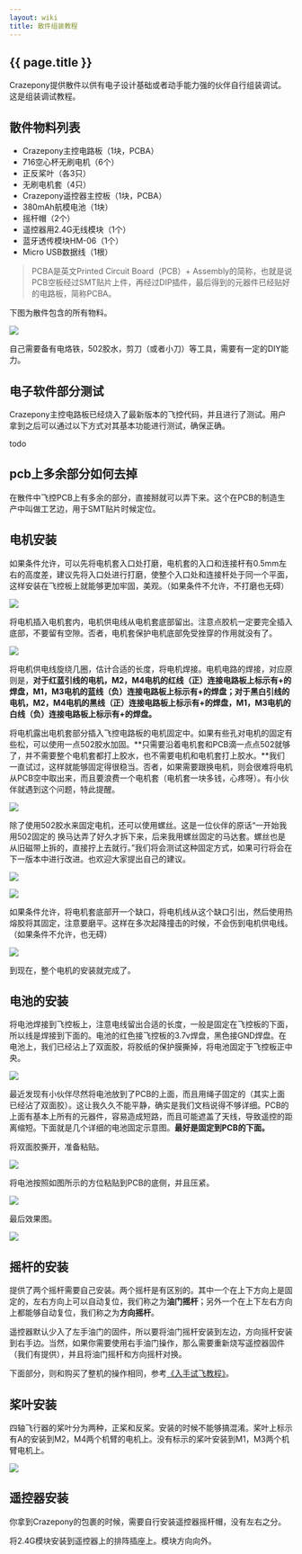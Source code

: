 ```yaml
---
layout: wiki
title: 散件组装教程
---
```


## {{ page.title }}

Crazepony提供散件以供有电子设计基础或者动手能力强的伙伴自行组装调试。这是组装调试教程。

## 散件物料列表

* Crazepony主控电路板（1块，PCBA）
* 716空心杯无刷电机（6个）
* 正反桨叶（各3只）
* 无刷电机套（4只）
* Crazepony遥控器主控板（1块，PCBA）
* 380mAh航模电池（1块）
* 摇杆帽（2个）
* 遥控器用2.4G无线模块（1个）
* 蓝牙透传模块HM-06（1个）
* Micro USB数据线（1根）

> PCBA是英文Printed Circuit Board（PCB）+ Assembly的简称，也就是说PCB空板经过SMT贴片上件，再经过DIP插件，最后得到的元器件已经贴好的电路板，简称PCBA。

下图为散件包含的所有物料。

![](/assets/img/assemble-6.jpg)

自己需要备有电烙铁，502胶水，剪刀（或者小刀）等工具，需要有一定的DIY能力。

## 电子软件部分测试
Crazepony主控电路板已经烧入了最新版本的飞控代码，并且进行了测试。用户拿到之后可以通过以下方式对其基本功能进行测试，确保正确。

todo

## pcb上多余部分如何去掉
在散件中飞控PCB上有多余的部分，直接掰就可以弄下来。这个在PCB的制造生产中叫做工艺边，用于SMT贴片时候定位。

## 电机安装
如果条件允许，可以先将电机套入口处打磨，电机套的入口和连接杆有0.5mm左右的高度差，建议先将入口处进行打磨，使整个入口处和连接杆处于同一个平面，这样安装在飞控板上就能够更加牢固，美观。（如果条件不允许，不打磨也无碍）

![](/assets/img/assemble-1.jpg)

将电机插入电机套内，电机供电线从电机套底部留出。注意点胶机一定要完全插入底部，不要留有空隙。否者，电机套保护电机底部免受挫穿的作用就没有了。

![](/assets/img/assemble-2.jpg)

将电机供电线旋绕几圈，估计合适的长度，将电机焊接。电机电路的焊接，对应原则是，**对于红蓝引线的电机，M2，M4电机的红线（正）连接电路板上标示有+的焊盘，M1，M3电机的蓝线（负）连接电路板上标示有+的焊盘；对于黑白引线的电机，M2，M4电机的黑线（正）连接电路板上标示有+的焊盘，M1，M3电机的白线（负）连接电路板上标示有+的焊盘。**

将电机露出电机套部分插入飞控电路板的电机固定中。如果有些孔对电机的固定有些松，可以使用一点502胶水加固。**只需要沿着电机套和PCB滴一点点502就够了，并不需要整个电机套都打上胶水，也不需要电机和电机套打上胶水。**我们一直试过，这样就能够固定得很稳当。否者，如果需要跟换电机，则会很难将电机从PCB空中取出来，而且要浪费一个电机套（电机套一块多钱，心疼呀）。有小伙伴就遇到这个问题，特此提醒。


![](/assets/img/assemble-4.jpg)

除了使用502胶水来固定电机，还可以使用螺丝。这是一位伙伴的原话“一开始我用502固定的 换马达弄了好久才拆下来，后来我用螺丝固定的马达套。螺丝也是从旧磁带上拆的，直接拧上去就行。”我们将会测试这种固定方式，如果可行将会在下一版本中进行改进。也欢迎大家提出自己的建议。

![](/assets/img/assemble-7.jpg)

![](/assets/img/assemble-8.jpg)

如果条件允许，将电机套底部开一个缺口，将电机线从这个缺口引出，然后使用热熔胶将其固定，注意要磨平。这样在多次起降撞击的时候，不会伤到电机供电线。（如果条件不允许，也无碍）

![](/assets/img/assemble-3.jpg)

到现在，整个电机的安装就完成了。

## 电池的安装
将电池焊接到飞控板上，注意电线留出合适的长度，一般是固定在飞控板的下面，所以线是焊接到下面的。电池的红色接飞控板的3.7v焊盘，黑色接GND焊盘。在电池上，我们已经沾上了双面胶，将胶纸的保护膜撕掉，将电池固定于飞控板正中央。

![](/assets/img/assemble-10.jpg)

最近发现有小伙伴尽然将电池放到了PCB的上面，而且用绳子固定的（其实上面已经沾了双面胶）。这让我久久不能平静，确实是我们文档说得不够详细。PCB的上面有基本上所有的元器件，容易造成短路，而且可能遮盖了天线，导致遥控的距离缩短。下面就是几个详细的电池固定示意图。**最好是固定到PCB的下面。**

将双面胶撕开，准备粘贴。

![](/assets/img/assemble-12.jpg)

将电池按照如图所示的方位粘贴到PCB的底侧，并且压紧。

![](/assets/img/assemble-13.jpg)

最后效果图。

![](/assets/img/assemble-11.jpg)

## 摇杆的安装
提供了两个摇杆需要自己安装。两个摇杆是有区别的。其中一个在上下方向上是固定的，左右方向上可以自动复位，我们称之为**油门摇杆**；另外一个在上下左右方向上都能够自动复位，我们称之为**方向摇杆**。

遥控器默认少入了左手油门的固件，所以要将油门摇杆安装到左边，方向摇杆安装到右手边。当然，如果你需要使用右手油门操作，那么需要重新烧写遥控器固件（我们有提供），并且将油门摇杆和方向摇杆对换。


下面部分，则和购买了整机的操作相同，参考[《入手试飞教程》](./user-guide.html)。

## 桨叶安装
四轴飞行器的桨叶分为两种，正桨和反桨。安装的时候不能够搞混淆。桨叶上标示有A的安装到M2，M4两个机臂的电机上。没有标示的桨叶安装到M1，M3两个机臂电机上。

![](/assets/img/user-guide-1.png)

## 遥控器安装
你拿到Crazepony的包裹的时候，需要自行安装遥控器摇杆帽，没有左右之分。

将2.4G模块安装到遥控器上的排阵插座上。模块方向向外。


